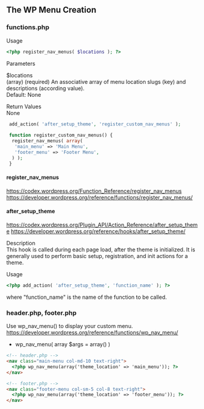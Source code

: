 ## The WP Menu Creation

### functions.php

Usage
```php
<?php register_nav_menus( $locations ); ?>
```

Parameters

$locations<br>
    (array) (required) An associative array of menu location slugs (key) and descriptions (according value).<br>
    Default: None

Return Values<br>
    None
 
 ```php
  add_action( 'after_setup_theme', 'register_custom_nav_menus' );
  
  function register_custom_nav_menus() {
   register_nav_menus( array(
    'main_menu' => 'Main Menu',
    'footer_menu' => 'Footer Menu',
   ) );
  }
 ```
#### register_nav_menus
https://codex.wordpress.org/Function_Reference/register_nav_menus
https://developer.wordpress.org/reference/functions/register_nav_menus/

#### after_setup_theme
https://codex.wordpress.org/Plugin_API/Action_Reference/after_setup_theme
https://developer.wordpress.org/reference/hooks/after_setup_theme/

Description<br>
This hook is called during each page load, after the theme is initialized. It is generally used to perform basic setup, registration, and init actions for a theme.

Usage
```php
<?php add_action( 'after_setup_theme', 'function_name' ); ?>
```
where "function_name" is the name of the function to be called.


### header.php, footer.php

Use wp_nav_menu() to display your custom menu.
https://developer.wordpress.org/reference/functions/wp_nav_menu/

- wp_nav_menu( array $args = array() )

 ```html
 <!-- header.php -->
 <nav class="main-menu col-md-10 text-right">
   <?php wp_nav_menu(array('theme_location' => 'main_menu')); ?>
 </nav>

 <!-- footer.php -->
 <nav class="footer-menu col-sm-5 col-8 text-right">
   <?php wp_nav_menu(array('theme_location' => 'footer_menu')); ?>
 </nav>
 ```
